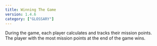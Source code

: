 ```yaml
---
title: Winning The Game
version: 1.4.6
category: ["GLOSSARY"]
---
```


During the game, each player calculates and tracks their mission points. The player with the most mission points at the end of the game wins.